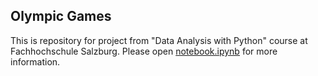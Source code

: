 ## Olympic Games
This is repository for project from "Data Analysis with Python" course at Fachhochschule Salzburg. Please open [notebook.ipynb](notebook.ipynb) for more information.
